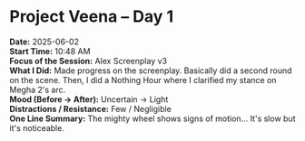 # Project Veena – Day 1

**Date:** 2025-06-02  
**Start Time:** 10:48 AM   
**Focus of the Session:** Alex Screenplay v3  
**What I Did:** Made progress on the screenplay. Basically did a second round on the scene. Then, I did a Nothing Hour where I clarified my stance on Megha 2's arc.   
**Mood (Before → After):** Uncertain -> Light  
**Distractions / Resistance:** Few / Negligible     
**One Line Summary:** The mighty wheel shows signs of motion... It's slow but it's noticeable.   
